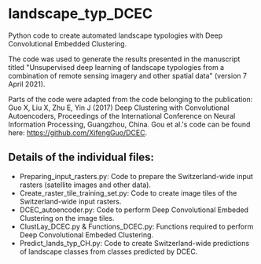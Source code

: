 # landscape_typ_DCEC
Python code to create automated landscape typologies with Deep Convolutional Embedded Clustering.

The code was used to generate the results presented in the manuscript titled "Unsupervised deep learning of landscape typologies from a combination of remote sensing imagery and other spatial data" (version 7 April 2021).

Parts of the code were adapted from the code belonging to the publication: Guo X, Liu X, Zhu E, Yin J (2017) Deep Clustering with Convolutional Autoencoders, Proceedings of the International Conference on Neural Information Processing, Guangzhou, China.
Gou et al.'s code can be found here: https://github.com/XifengGuo/DCEC.

## Details of the individual files:
- Preparing_input_rasters.py: Code to prepare the Switzerland-wide input rasters (satellite images and other data).
- Create_raster_tile_training_set.py: Code to create image tiles of the Switzerland-wide input rasters.
- DCEC_autoencoder.py: Code to perform Deep Convolutional Embeded Clustering on the image tiles.
- ClustLay_DCEC.py & Functions_DCEC.py: Functions required to perform Deep Convolutional Embeded Clustering.
- Predict_lands_typ_CH.py: Code to create Switzerland-wide predictions of landscape classes from classes predicted by DCEC.

